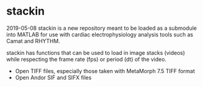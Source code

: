 # stackin
2019-05-08
stackin is a new repository meant to be loaded as a submodule into MATLAB for use with cardiac electrophysiology analysis
tools such as Camat and RHYTHM.

stackin has functions that can be used to load in image stacks (videos) while respecting the frame rate (fps) or period (dt)
of the video.

- Open TIFF files, especially those taken with MetaMorph 7.5 TIFF format
- Open Andor SIF and SIFX files
